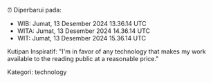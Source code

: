 ⏰ Diperbarui pada:
- WIB: Jumat, 13 Desember 2024 13.36.14 UTC
- WITA: Jumat, 13 Desember 2024 14.36.14 UTC
- WIT: Jumat, 13 Desember 2024 15.36.14 UTC

Kutipan Inspiratif:
"I'm in favor of any technology that makes my work available to the reading public at a reasonable price."


Kategori: technology

